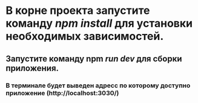 # В корне проекта запустите команду _npm install_ для установки необходимых зависимостей.
## Запустите команду npm _run dev_ для сборки приложения.
### В терминале будет выведен адресс по которому доступно приложение (http://localhost:3030/)
